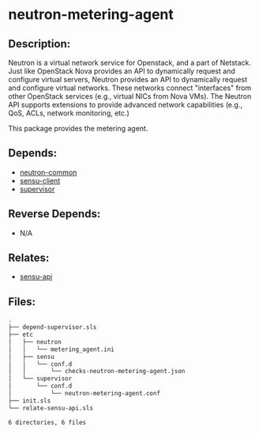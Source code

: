 # neutron-metering-agent

## Description:

Neutron is a virtual network service for Openstack, and a part of Netstack. Just like OpenStack Nova provides an API to dynamically request and configure virtual servers, Neutron provides an API to dynamically request and configure virtual networks. These networks connect "interfaces" from other OpenStack services (e.g., virtual NICs from Nova VMs). The Neutron API supports extensions to provide advanced network capabilities (e.g., QoS, ACLs, network monitoring, etc.)

This package provides the metering agent.

## Depends:

  -  [neutron-common](salt/neutron-common)
  -  [sensu-client](salt/sensu-client)
  -  [supervisor](salt/supervisor)

## Reverse Depends:

  -  N/A

## Relates:

  -  [sensu-api](salt/sensu-api)

## Files:

```bash
.
├── depend-supervisor.sls
├── etc
│   ├── neutron
│   │   └── metering_agent.ini
│   ├── sensu
│   │   └── conf.d
│   │       └── checks-neutron-metering-agent.json
│   └── supervisor
│       └── conf.d
│           └── neutron-metering-agent.conf
├── init.sls
└── relate-sensu-api.sls

6 directories, 6 files
```
